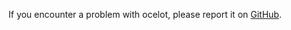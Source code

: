 If you encounter a problem with ocelot, please report it on [GitHub](https://github.com/emilyhunt/ocelot/issues).